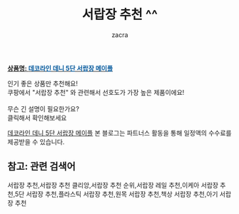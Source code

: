 ﻿---
layout: post
title:  "서랍장 추천 ^^"
author: zacra
categories: [ 아이템 ]
tags: [서랍장 추천,서랍장 추천 클리앙,서랍장 추천 순위,서랍장 레일 추천,이케아 서랍장 추천,5단 서랍장 추천,플라스틱 서랍장 추천,원목 서랍장 추천,책상 서랍장 추천,아기 서랍장 추천]
image: https://static.coupangcdn.com/image/vendor_inventory/57fa/f0949e6b1068c811b9de0dbef9fcccc1333db9b32293a91248ed11eacab9.jpg 
description: "쿠팡에서 서랍장 추천 관련 키워드로 가장 고객 선호도가 높은 제품이랍니다."
rating: 4.5
---

<a href="https://link.coupang.com/re/AFFSDP?lptag=AF8407795&pageKey=104778707&itemId=317653671&vendorItemId=3123249140&traceid=V0-153-b40c54ebf0257683"><b>상품명: <font color='#01579B'>데코라인 데니 5단 서랍장 메이플</font></b></a>

인기 좋은 상품만 추천해요!<br/>
쿠팡에서 "서랍장 추천" 와 관련해서 선호도가 가장 높은 제품이에요!<br/><br/>
무슨 긴 설명이 필요한가요?  
클릭해서 확인해보세요


<a href="https://link.coupang.com/re/AFFSDP?lptag=AF8407795&pageKey=104778707&itemId=317653671&vendorItemId=3123249140&traceid=V0-153-b40c54ebf0257683">데코라인 데니 5단 서랍장 메이플</a>
본 블로그는 파트너스 활동을 통해 일정액의 수수료를 제공받을 수 있습니다.

## 참고: 관련 검색어    
서랍장 추천,서랍장 추천 클리앙,서랍장 추천 순위,서랍장 레일 추천,이케아 서랍장 추천,5단 서랍장 추천,플라스틱 서랍장 추천,원목 서랍장 추천,책상 서랍장 추천,아기 서랍장 추천